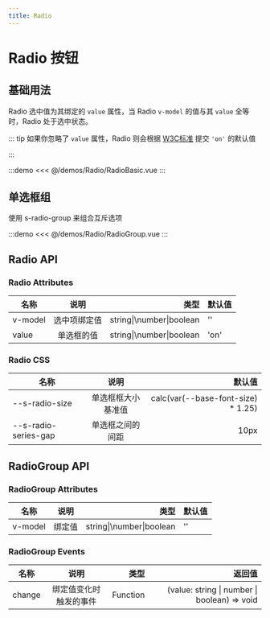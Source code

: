 ```yaml
---
title: Radio
---
```


# Radio 按钮

## 基础用法

Radio 选中值为其绑定的 `value` 属性，当 Radio `v-model` 的值与其 `value` 全等时，Radio 处于选中状态。

::: tip
如果你忽略了 `value` 属性，Radio 则会根据 [W3C标准](https://html.spec.whatwg.org/multipage/input.html#radio-button-state-(type=radio)) 提交 `'on'` 的默认值

:::

:::demo
<<< @/demos/Radio/RadioBasic.vue
:::

## 单选框组

使用 s-radio-group 来组合互斥选项

:::demo
<<< @/demos/Radio/RadioGroup.vue
:::

## Radio API

### Radio Attributes

| 名称    |     说明     |                     类型 | 默认值 |
| ------- | :----------: | -----------------------: | ------ |
| v-model | 选中项绑定值 | string\|\number\|boolean | ''     |
| value   |  单选框的值  | string\|\number\|boolean | 'on'   |


### Radio CSS

| 名称                 |        说明        |                             默认值 |
| -------------------- | :----------------: | ---------------------------------: |
| --s-radio-size       | 单选框框大小基准值 | calc(var(--base-font-size) * 1.25) |
| --s-radio-series-gap |  单选框之间的间距  |                               10px |

## RadioGroup API

### RadioGroup Attributes

| 名称    |  说明  |                     类型 | 默认值 |
| ------- | :----: | -----------------------: | ------ |
| v-model | 绑定值 | string\|\number\|boolean | ''     |

### RadioGroup Events

| 名称   |          说明          |     类型 |                                       返回值 |
| ------ | :--------------------: | -------: | -------------------------------------------: |
| change | 绑定值变化时触发的事件 | Function | (value: string \| number \| boolean) => void |